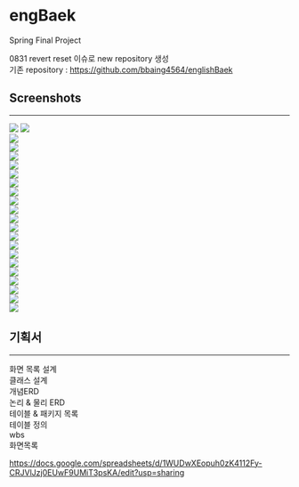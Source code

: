 # engBaek
Spring Final Project

0831 revert reset 이슈로 new repository 생성 <br>
기존 repository : https://github.com/bbaing4564/englishBaek <br>

## Screenshots
--------------------
<div>
  <img src="https://user-images.githubusercontent.com/48405220/65297119-c1412380-dba1-11e9-8918-39cb164a6cbe.jpeg">
  <img src="https://user-images.githubusercontent.com/48405220/65297136-d027d600-dba1-11e9-91d4-951671594d25.jpeg"><br>
  <img src="https://user-images.githubusercontent.com/48405220/65297137-d027d600-dba1-11e9-80d2-b7c11d381e46.jpeg"><br>
  <img src="https://user-images.githubusercontent.com/48405220/65297138-d027d600-dba1-11e9-8d59-0e3833f6403f.jpeg"><br>
  <img src="https://user-images.githubusercontent.com/48405220/65297139-d0c06c80-dba1-11e9-8d4b-45943411d0fd.jpeg"><br>
  <img src="https://user-images.githubusercontent.com/48405220/65297140-d0c06c80-dba1-11e9-9cd0-bea7c5a18aed.jpeg"><br>
  <img src="https://user-images.githubusercontent.com/48405220/65297141-d0c06c80-dba1-11e9-8fb3-9941530c2be1.jpeg"><br>
  <img src="https://user-images.githubusercontent.com/48405220/65297142-d0c06c80-dba1-11e9-98a5-9fd6dd9720d1.jpeg"><br>
  <img src="https://user-images.githubusercontent.com/48405220/65297143-d1590300-dba1-11e9-9769-c79256697d0a.jpeg"><br>
  <img src="https://user-images.githubusercontent.com/48405220/65297144-d1590300-dba1-11e9-98cc-39adbeb4e3b4.jpeg"><br>
  <img src="https://user-images.githubusercontent.com/48405220/65297145-d1590300-dba1-11e9-8a3d-92e5b07600c4.jpeg"><br>
  <img src="https://user-images.githubusercontent.com/48405220/65297146-d1f19980-dba1-11e9-8d94-804a8773191f.jpeg"><br>
  <img src="https://user-images.githubusercontent.com/48405220/65297148-d1f19980-dba1-11e9-9dd3-d79a512c9eeb.jpeg"><br>
  <img src="https://user-images.githubusercontent.com/48405220/65297149-d1f19980-dba1-11e9-99ad-f56ec19099b5.jpeg"><br>
  <img src="https://user-images.githubusercontent.com/48405220/65297150-d1f19980-dba1-11e9-890c-a6b899f51ed4.jpeg"><br>
  <img src="https://user-images.githubusercontent.com/48405220/65297152-d28a3000-dba1-11e9-9f09-227f5648a3df.jpeg"><br>
  <img src="https://user-images.githubusercontent.com/48405220/65297153-d28a3000-dba1-11e9-91b2-b449f5ab3cab.jpeg"><br>
  <img src="https://user-images.githubusercontent.com/48405220/65297154-d28a3000-dba1-11e9-8b7a-107d46d92568.jpeg"><br>
  <img src="https://user-images.githubusercontent.com/48405220/65297155-d28a3000-dba1-11e9-9e68-19548e605a8c.jpeg"><br>
  <img src="https://user-images.githubusercontent.com/48405220/65297156-d322c680-dba1-11e9-8974-c4390b3701c9.jpeg"><br>
  <img src="https://user-images.githubusercontent.com/48405220/65297157-d322c680-dba1-11e9-9b0a-09880fac56df.jpeg"><br>
  <img src="https://user-images.githubusercontent.com/48405220/65297158-d322c680-dba1-11e9-811c-2759dafe15ee.jpeg"><br>

</div>


## 기획서
-------------
화면 목록 설계<br>
클래스 설계<br>
개념ERD<br>
논리 & 물리 ERD<br>
테이블 & 패키지 목록<br>
테이블 정의 <br>
wbs<br>
화면목록<br>

https://docs.google.com/spreadsheets/d/1WUDwXEopuh0zK4112Fy-CRJVlJzj0EUwF9UMiT3psKA/edit?usp=sharing

